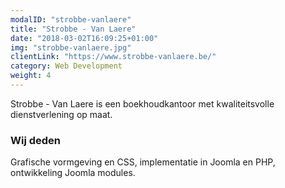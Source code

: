 ```yaml
---
modalID: "strobbe-vanlaere"
title: "Strobbe - Van Laere"
date: "2018-03-02T16:09:25+01:00"
img: "strobbe-vanlaere.jpg"
clientLink: "https://www.strobbe-vanlaere.be/"
category: Web Development
weight: 4
---
```


Strobbe - Van Laere is een boekhoudkantoor met kwaliteitsvolle dienstverlening op maat.

### Wij deden

Grafische vormgeving en CSS, implementatie in Joomla en PHP, ontwikkeling Joomla modules.
